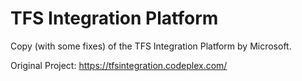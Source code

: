 # TFS Integration Platform
Copy (with some fixes) of the TFS Integration Platform by Microsoft.

Original Project: https://tfsintegration.codeplex.com/
